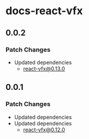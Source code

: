 # docs-react-vfx

## 0.0.2

### Patch Changes

- Updated dependencies
  - react-vfx@0.13.0

## 0.0.1

### Patch Changes

- Updated dependencies
- Updated dependencies
  - react-vfx@0.12.0
